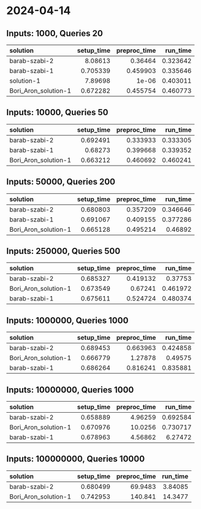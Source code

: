 # 2024-04-14

## Inputs: 1000, Queries 20

| solution             |   setup_time |   preproc_time |   run_time |
|:---------------------|-------------:|---------------:|-----------:|
| barab-szabi-2        |     8.08613  |       0.36464  |   0.323642 |
| barab-szabi-1        |     0.705339 |       0.459903 |   0.335646 |
| solution-1           |     7.89698  |       1e-06    |   0.403011 |
| Bori_Aron_solution-1 |     0.672282 |       0.455754 |   0.460773 |

## Inputs: 10000, Queries 50

| solution             |   setup_time |   preproc_time |   run_time |
|:---------------------|-------------:|---------------:|-----------:|
| barab-szabi-2        |     0.692491 |       0.333933 |   0.333305 |
| barab-szabi-1        |     0.68273  |       0.399668 |   0.339352 |
| Bori_Aron_solution-1 |     0.663212 |       0.460692 |   0.460241 |

## Inputs: 50000, Queries 200

| solution             |   setup_time |   preproc_time |   run_time |
|:---------------------|-------------:|---------------:|-----------:|
| barab-szabi-2        |     0.680803 |       0.357209 |   0.346646 |
| barab-szabi-1        |     0.691067 |       0.409155 |   0.377286 |
| Bori_Aron_solution-1 |     0.665128 |       0.495214 |   0.46892  |

## Inputs: 250000, Queries 500

| solution             |   setup_time |   preproc_time |   run_time |
|:---------------------|-------------:|---------------:|-----------:|
| barab-szabi-2        |     0.685327 |       0.419132 |   0.37753  |
| Bori_Aron_solution-1 |     0.673549 |       0.67241  |   0.461972 |
| barab-szabi-1        |     0.675611 |       0.524724 |   0.480374 |

## Inputs: 1000000, Queries 1000

| solution             |   setup_time |   preproc_time |   run_time |
|:---------------------|-------------:|---------------:|-----------:|
| barab-szabi-2        |     0.689453 |       0.663963 |   0.424858 |
| Bori_Aron_solution-1 |     0.666779 |       1.27878  |   0.49575  |
| barab-szabi-1        |     0.686264 |       0.816241 |   0.835881 |

## Inputs: 10000000, Queries 1000

| solution             |   setup_time |   preproc_time |   run_time |
|:---------------------|-------------:|---------------:|-----------:|
| barab-szabi-2        |     0.658889 |        4.96259 |   0.692584 |
| Bori_Aron_solution-1 |     0.670976 |       10.0256  |   0.730717 |
| barab-szabi-1        |     0.678963 |        4.56862 |   6.27472  |

## Inputs: 100000000, Queries 10000

| solution             |   setup_time |   preproc_time |   run_time |
|:---------------------|-------------:|---------------:|-----------:|
| barab-szabi-2        |     0.680499 |        69.9483 |    3.84085 |
| Bori_Aron_solution-1 |     0.742953 |       140.841  |   14.3477  |
